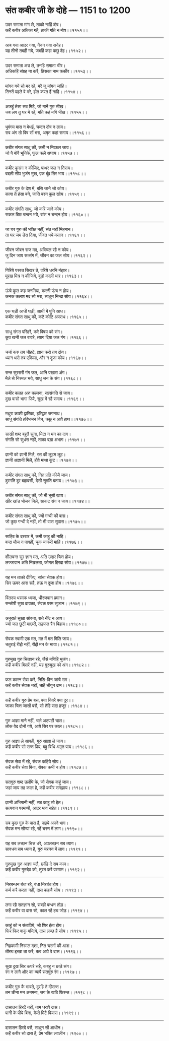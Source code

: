 # संत कबीर जी के दोहे — 1151 to 1200

उदर समाता मांग ले, ताको नाहिं दोष।\
कहैं कबीर अधिका गहै, ताकी गति न मोष।।११५१।।

---

आब गया आदर गया, नैनन गया सनेह।\
यह तीनों तबही गये, जबहिं कहा कछु देह।।११५२।।

---

उदर समाता अन्न ले, तनहि समाता चीर।\
अधिकहिं संग्रह ना करै, तिसका नाम फकीर।।११५३।।

---

मांगन गये सो मर रहे, मरै जु मांगन जांहि।\
तिनतें पहले वे मरे, होत करत हैं नाहि।।११५४।।

---

अजहूं तेसा सब मिटै, जो मानै गुरु सीख।\
जब लग तु घर मे रहे, मति कहं मांगे भीख।।११५५।।

---

भुवंगम बास न बेधई, चन्‍दन दोष न लाय।\
सब अंग तो विष सों भरा, अमृत कहां समाय।।११५६।।

---

कबीर संगत साधु की, कभी न निष्‍फल जाय।\
जो पै बोवै भूनिके, फूल फलै अघाय।।११५७।।

---

कबीर कुसंग न कीजिए, पाथर जल न तिराय।\
बदली सीप भुजंग मुख, एक बूंद तिर भाय।।११५८।।

---

कबीर गुरु के देश में, बसि जानै जो कोय।\
कागा ते हंसा बने, जाति बरन कुल खोय।।११५९।।

---

कबीर संगति साधु, जो करि जाने कोय।\
सकल बिछ चन्‍दन भये, बांस न चन्‍दन होय।।११६०।।

---

जा घर गुरु की भक्ति नहीं, संत नहीं मिहमान।\
ता घर जम डेरा दिया, जीवत भये मसान।।११६१।।

---

जीवन जोबन राज मद, अविचल रहै न कोय।\
जु दिन जाय सत्‍संग में, जीवन का फल सोय।।११६२।।

---

गिरिये परबत सिखर ते, परिये धरनि मंझार।\
मूरख मित्र न कीजिये, बूड़ो काली धार।।११६३।।

---

ऊंचे कुल कह जनमिया, करनी ऊंच न होय।\
कनक कलश मद सो भरा, साधुन निन्‍दा सोय।।११६४।।

---

एक घड़ी आधी घड़ी, आधी में पुनि आध।\
कबीर संगत साधु की, कटै कोटि अपराध।।११६५।।

---

साधु संगत परिहरै, करै विषय को संग।\
कूप खनी जल बावरे, त्‍याग दिया जल गंग।।११६६।।

---

चर्चा करु तब चौहटे, ज्ञान करो तब दोय।\
ध्‍यान धरो तब एकिला, और न दूजा कोय।।११६७।।

---

सन्‍त सुरसरी गंग जल, आनि पखारा अंग।\
मैले से निरमल भये, साधु जन के संग।।११६८।।

---

कबीर कलह अरु कल्‍पना, सत्‍संगति से जाय।\
दुख वासो भागा फिरै, सुख में रहै समाय।।११६९।।

---

मथुरा काशी द्वारिका, हरिद्वार जगनाथ।\
साधु संगति हरिभजन बिन, कछु न आवै हाथ।।११७०।।

---

साखी शब्‍द बहुतै सुना, मिटा न मन का दाग।\
संगति सो सुधरा नहीं, ताका बड़ा अभाग।।११७१।।

---

ज्ञानी को ज्ञानी मिलै, रस की लूटम लूट।\
ज्ञानी अज्ञानी मिलै, हौवे माथा कूट।।११७२।।

---

कबीर संगत साधु की, नित प्रति कीजै जाय।\
दुरमति दूर बहावसी, देसी सुमति बताय।।११७३।।

---

कबीर संगत साधु की, जौ भी भूसी खाय।\
खीर खांड भोजन मिले, साकट संग न जाय।।११७४।।

---

कबीर संगत साधु की, ज्‍यों गन्‍धी की बास।\
जो कुछ गन्‍धी दे नहीं, तो भी वास सुवास।।११७५।।

---

साहिब के दरबार में, कमी काहु की नाहि।\
बन्‍दा मौज न पावहीं, चूक चाकरी माहिं।।११७६।।

---

शीलवन्‍त सुर ज्ञान मत, अति उदार चित्त होय।\
लज्‍जावान अति निछलता, कोमल हिरदा सोय।।११७७।।

---

यह मन ताको दीजिए, सांचा सेवक होय।\
सिर ऊपर आरा सहै, तऊ न दूजा होय।।११७८।।

---

विंतदय धरमक ध्‍वजा, धीरजवान प्रमान।\
सन्‍तोषी सुख दायका, सेवक परम सुजान।।११७९।।

---

अनुराते सुखा सोवना, राते नींद न आय।\
ज्‍यों जल छुटी माछरी, तड़फत रैन बिहाय।।११८०।।

---

सेवक स्‍वामी एक मत, मत में मत मिलि जाय।\
चतुराई रीझै नहीं, रीझै मन के भाया।।११८१।।

---

गुरुमुख गुरु चितवन रहे, जैसे मणिहिं भुजंग।\
कहैं कबीर बिसरें नहीं, यह गुरुमुख को अंग।।११८२।।

---

फल कारन सेवा करै, निशि-दिन जांचै राम।\
कहें कबीर सेवक नहीं, चाहै चौगुन दाम।।११८३।।

---

कहैं कबीर गुरु प्रेम बस, क्‍या नियरै क्‍या दूर।।\
जाका चित्त जासों बसै, सो तेहि सदा हजूर।।११८४।।

---

गुरु आज्ञा मानै नहीं, चले अटपटी चाल।\
लोक वेद दोनों गये, आये सिर पर काल।।११८५।।

---

गुरु आज्ञा ले आवही, गुरु आज्ञा ले जाय।\
कहैं कबीर सो सन्‍त प्रिय, बहु विधि अमृत पाय।।११८६।।

---

सेवक सेवा में रहै, सेवक कहिये सोय।\
कहैं कबीर सेवा बिना, सेवक कभी न होय।।११८७।।

---

सतगुरु शब्‍द उलंंघि के, जो सेवक कहुं जाय।\
जहां जाय तह काल है, कहैं कबीर समझाय।।११८८।।

---

ज्ञानी अभिमानी नहीं, सब काहु सो हेत।\
सत्‍यवान परमाथी, आदर भाव सहेत।।११८९।।

---

सब कुछ गुरु के पास है, पाइये अपने भाग।\
सेवक मन सौप्‍यां रहै, रहैं चरण में लाग।।११९०।।

---

यह सब लच्‍छन चित्त धरे, अपलच्‍छन सब त्‍याग।\
सावधन सम ध्‍यान है, गुरु चरनन में लाग।।११९१।।

---

गुरुमुख गुरु आज्ञा चलै, छांड़‍ि दे सब काम।\
कहैं कबीर गुरुदेव को, तुरत करै परणाम।।११९२।।

---

निरबन्‍धन बंधा रहै, बंधा निरबंध होय।\
कर्म करै करता नहीं, दास कहावै सोय।।११९३।।

---

लगा रहै सतज्ञान सो, सबही बन्‍धन तोड़।\
कहैं कबीर वा दास सो, काल रहै हथ जोड़।।११९४।।

---

काहूं को न संतापिये, जो शिर हंता होय।\
फिर फिर वाकूं बन्दिये, दास लच्‍छ है सोय।।११९५।।

---

निहकामी निरमल दशा, नित चरणों की आश।\
तीरथ इच्‍छा ता करै, कब आवै वे दास।।११९६।।

---

सुख दुख सिर ऊपरे सहै, कबहु न छाड़े संग।\
रंग न लागै और का व्‍यापै सतगुरु रंग।।११९७।।

---

कबीर गुरु कै भावते, दूरहि ते दीसन्‍त।\
तन छीना मन अनमना, जग के खठि फिरन्‍त।।११९८।।

---

दासातन हिरदै नहीं, नाम धरावै दास।\
पानी के पीये बिना, कैसे मिटै पियास।।११९९।।

---

दासातन हिरदै बसै, साधुन सों आधीन।\
कहैं कबीर सो दास है, प्रेम भक्ति लवलीन।।१२००।।
